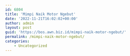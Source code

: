 ```yaml
---
id: 6804
title: 'Mimpi Naik Motor Ngebut'
date: '2022-11-21T16:02:02+00:00'
author: admin
layout: post
guid: 'https://bos.awn.biz.id/mimpi-naik-motor-ngebut/'
permalink: /mimpi-naik-motor-ngebut/
categories:
    - Uncategorized
---
```


